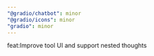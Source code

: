 ```yaml
---
"@gradio/chatbot": minor
"@gradio/icons": minor
"gradio": minor
---
```


feat:Improve tool UI and support nested thoughts
